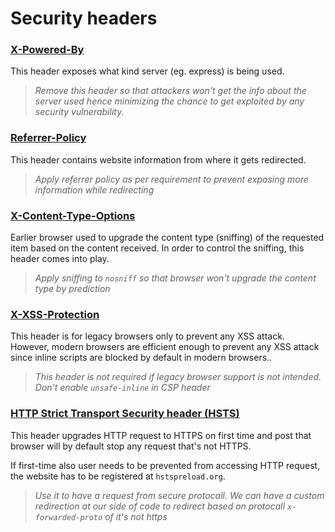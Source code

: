 # Security headers

### [X-Powered-By](https://developer.mozilla.org/en-US/docs/Web/HTTP/Headers)

This header exposes what kind server (eg.  express) is being used.

> *Remove this header so that attackers won't get the info about the server used hence minimizing the chance to get exploited by any security vulnerability.*

### [Referrer-Policy](https://developer.mozilla.org/en-US/docs/Web/HTTP/Headers/Referrer-Policy)

This header contains website information from where it gets redirected.

> *Apply referrer policy as per requirement to prevent exposing more information while redirecting*

### [X-Content-Type-Options](https://developer.mozilla.org/en-US/docs/Web/HTTP/Headers/X-Content-Type-Options)

Earlier browser used to upgrade the content type (sniffing) of the requested item based on the content received. In order to control the sniffing, this header comes into play.

> *Apply sniffing to `nosniff` so that browser won't upgrade the content type by prediction*

### [X-XSS-Protection](https://developer.mozilla.org/en-US/docs/Web/HTTP/Headers/X-XSS-Protection)

This header is for legacy browsers only to prevent any XSS attack. However, modern browsers are efficient enough to prevent any XSS attack since inline scripts are blocked by default in modern browsers..

> *This header is not required if legacy browser support is not intended. Don't enable `unsafe-inline` in CSP header*

### [HTTP Strict Transport Security header (HSTS)](https://developer.mozilla.org/en-US/docs/Web/HTTP/Headers/Strict-Transport-Security)

This header upgrades HTTP request to HTTPS on first time and post that browser will by default stop any request that's not HTTPS.

If first-time also user needs to be prevented from accessing HTTP request, the website has to be registered at `hstspreload.org`.

> *Use it to have a request from secure protocall. We can have a custom redirection at our side of code to redirect based on protocall `x-forwarded-proto` of it's not https*
